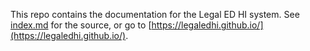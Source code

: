 This repo contains the documentation for the Legal ED HI system. See [index.md](index.md) for the source, or go to [https://legaledhi.github.io/](https://legaledhi.github.io/).
